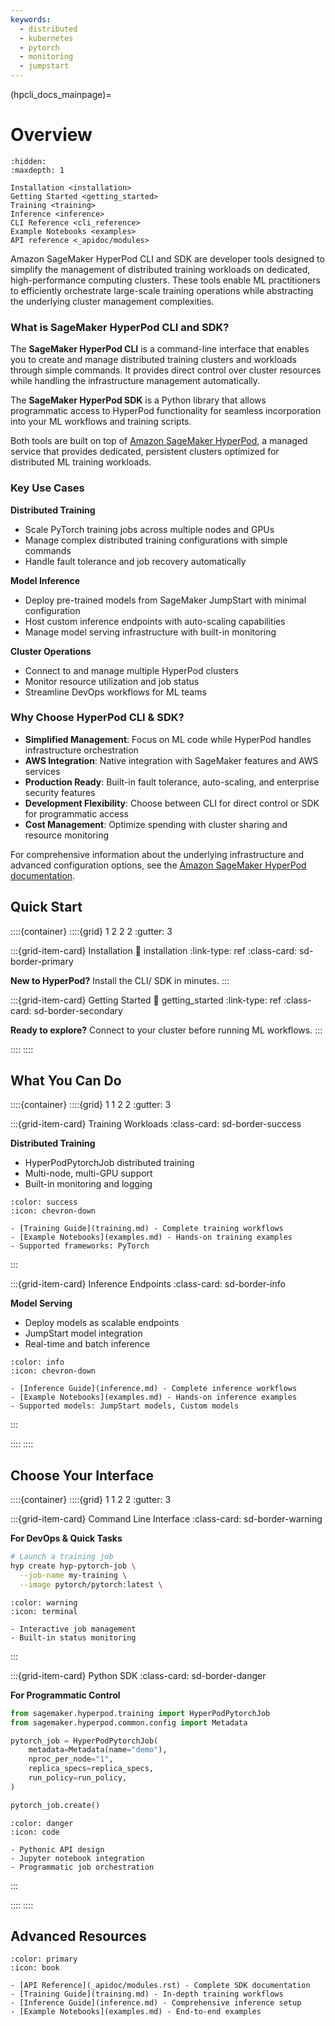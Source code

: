 ```yaml
---
keywords:
  - distributed
  - kubernetes
  - pytorch
  - monitoring
  - jumpstart
---
```


(hpcli_docs_mainpage)=

# Overview

```{toctree}
:hidden:
:maxdepth: 1

Installation <installation>
Getting Started <getting_started>
Training <training>
Inference <inference>
CLI Reference <cli_reference>
Example Notebooks <examples>
API reference <_apidoc/modules>
```

Amazon SageMaker HyperPod CLI and SDK are developer tools designed to simplify the management of distributed training workloads on dedicated, high-performance computing clusters. These tools enable ML practitioners to efficiently orchestrate large-scale training operations while abstracting the underlying cluster management complexities.

### What is SageMaker HyperPod CLI and SDK?

The **SageMaker HyperPod CLI** is a command-line interface that enables you to create and manage distributed training clusters and workloads through simple commands. It provides direct control over cluster resources while handling the infrastructure management automatically.

The **SageMaker HyperPod SDK** is a Python library that allows programmatic access to HyperPod functionality for seamless incorporation into your ML workflows and training scripts.

Both tools are built on top of [Amazon SageMaker HyperPod](https://docs.aws.amazon.com/sagemaker/latest/dg/sagemaker-hyperpod.html), a managed service that provides dedicated, persistent clusters optimized for distributed ML training workloads.

### Key Use Cases

**Distributed Training**
- Scale PyTorch training jobs across multiple nodes and GPUs
- Manage complex distributed training configurations with simple commands
- Handle fault tolerance and job recovery automatically

**Model Inference**
- Deploy pre-trained models from SageMaker JumpStart with minimal configuration
- Host custom inference endpoints with auto-scaling capabilities
- Manage model serving infrastructure with built-in monitoring

**Cluster Operations**
- Connect to and manage multiple HyperPod clusters
- Monitor resource utilization and job status
- Streamline DevOps workflows for ML teams

### Why Choose HyperPod CLI & SDK?

- **Simplified Management**: Focus on ML code while HyperPod handles infrastructure orchestration
- **AWS Integration**: Native integration with SageMaker features and AWS services
- **Production Ready**: Built-in fault tolerance, auto-scaling, and enterprise security features
- **Development Flexibility**: Choose between CLI for direct control or SDK for programmatic access
- **Cost Management**: Optimize spending with cluster sharing and resource monitoring

For comprehensive information about the underlying infrastructure and advanced configuration options, see the [Amazon SageMaker HyperPod documentation](https://docs.aws.amazon.com/sagemaker/latest/dg/sagemaker-hyperpod.html).

## Quick Start

::::{container}
::::{grid} 1 2 2 2
:gutter: 3

:::{grid-item-card} Installation
:link: installation
:link-type: ref
:class-card: sd-border-primary

**New to HyperPod?** Install the CLI/ SDK in minutes.
:::

:::{grid-item-card} Getting Started
:link: getting_started
:link-type: ref
:class-card: sd-border-secondary

**Ready to explore?** Connect to your cluster before running ML workflows.
:::

::::
::::

## What You Can Do

::::{container}
::::{grid} 1 1 2 2
:gutter: 3

:::{grid-item-card} Training Workloads
:class-card: sd-border-success

**Distributed Training**
- HyperPodPytorchJob distributed training
- Multi-node, multi-GPU support
- Built-in monitoring and logging

```{dropdown} Learn More About Training
:color: success
:icon: chevron-down

- [Training Guide](training.md) - Complete training workflows
- [Example Notebooks](examples.md) - Hands-on training examples
- Supported frameworks: PyTorch
```
:::

:::{grid-item-card} Inference Endpoints
:class-card: sd-border-info

**Model Serving**
- Deploy models as scalable endpoints
- JumpStart model integration
- Real-time and batch inference

```{dropdown} Learn More About Inference
:color: info
:icon: chevron-down

- [Inference Guide](inference.md) - Complete inference workflows
- [Example Notebooks](examples.md) - Hands-on inference examples
- Supported models: JumpStart models, Custom models
```
:::

::::
::::

## Choose Your Interface

::::{container}
::::{grid} 1 1 2 2
:gutter: 3

:::{grid-item-card} Command Line Interface
:class-card: sd-border-warning

**For DevOps & Quick Tasks**
```bash
# Launch a training job
hyp create hyp-pytorch-job \
  --job-name my-training \
  --image pytorch/pytorch:latest \
```

```{dropdown} CLI Features
:color: warning
:icon: terminal

- Interactive job management
- Built-in status monitoring
```
:::

:::{grid-item-card} Python SDK
:class-card: sd-border-danger

**For Programmatic Control**
```python
from sagemaker.hyperpod.training import HyperPodPytorchJob
from sagemaker.hyperpod.common.config import Metadata

pytorch_job = HyperPodPytorchJob(
    metadata=Metadata(name="demo"),
    nproc_per_node="1",
    replica_specs=replica_specs,
    run_policy=run_policy,
)

pytorch_job.create()
```

```{dropdown} SDK Features
:color: danger
:icon: code

- Pythonic API design
- Jupyter notebook integration
- Programmatic job orchestration
```
:::

::::
::::

## Advanced Resources

```{dropdown} Complete Documentation
:color: primary
:icon: book

- [API Reference](_apidoc/modules.rst) - Complete SDK documentation
- [Training Guide](training.md) - In-depth training workflows
- [Inference Guide](inference.md) - Comprehensive inference setup
- [Example Notebooks](examples.md) - End-to-end examples
```